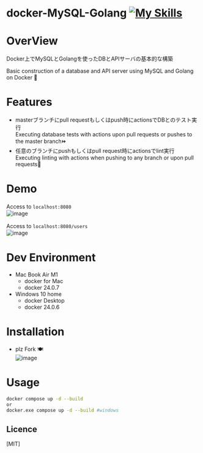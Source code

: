 # docker-MySQL-Golang     [![My Skills](https://skillicons.dev/icons?i=mysql,go,docker)](https://skillicons.dev)



# OverView
Docker上でMySQLとGolangを使ったDBとAPIサーバの基本的な構築

Basic construction of a database and API server using MySQL and Golang on Docker 👋

# Features

- masterブランチにpull requestもしくはpush時にactionsでDBとのテスト実行 \
  Executing database tests with actions upon pull requests or pushes to the master branch⏩
- 任意のブランチにpushもしくはpull request時にactionsでlint実行\
  Executing linting with actions when pushing to any branch or upon pull requests🔎
# Demo
Access to ```localhost:8080```　\
![image](https://github.com/ei-sugimoto/docker-Golang-MySQL/assets/143775446/3b8d4515-993c-4676-9346-d6cb8ba80083)

Access to ```localhost:8080/users```　\
![image](https://github.com/ei-sugimoto/docker-Golang-MySQL/assets/143775446/e48ee75c-fb62-40fd-b770-3d2d13f7e96d)


# Dev  Environment
- Mac Book Air M1
  * docker for Mac
  * docker 24.0.7
- Windows 10 home
  * docker Desktop
  * docker  24.0.6

# Installation
- plz Fork 🍽️\
![image](https://github.com/ei-sugimoto/docker-Golang-MySQL/assets/143775446/9991cf47-db36-4548-80bd-b8595e97ef35)

# Usage

```bash
docker compose up -d --build
or
docker.exe compose up -d --build #windows
```

## Licence

[MIT]

